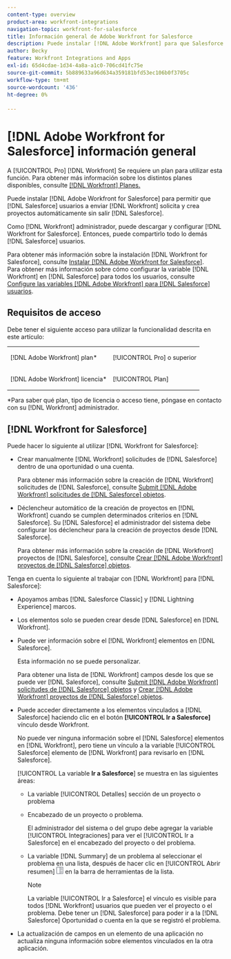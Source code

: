```yaml
---
content-type: overview
product-area: workfront-integrations
navigation-topic: workfront-for-salesforce
title: Información general de Adobe Workfront for Salesforce
description: Puede instalar [!DNL Adobe Workfront] para que Salesforce permita que los usuarios de Salesforce envíen [!DNL Workfront] solicita y crea proyectos automáticamente sin salir nunca de Salesforce.
author: Becky
feature: Workfront Integrations and Apps
exl-id: 65d4cdae-1d34-4a8a-a1c0-706cd41fc75e
source-git-commit: 5b889633a96d634a359181bfd53ec106b0f3705c
workflow-type: tm+mt
source-wordcount: '436'
ht-degree: 0%

---
```


# [!DNL Adobe Workfront for Salesforce] información general

A [!UICONTROL Pro] [!DNL Workfront] Se requiere un plan para utilizar esta función. Para obtener más información sobre los distintos planes disponibles, consulte [[!DNL Workfront] Planes.](https://www.workfront.com/plans)

Puede instalar [!DNL Adobe Workfront for Salesforce] para permitir que [!DNL Salesforce] usuarios a enviar [!DNL Workfront] solicita y crea proyectos automáticamente sin salir [!DNL Salesforce].

Como [!DNL Workfront] administrador, puede descargar y configurar [!DNL Workfront for Salesforce]. Entonces, puede compartirlo todo lo demás [!DNL Salesforce] usuarios.

Para obtener más información sobre la instalación [!DNL Workfront for Salesforce], consulte [Instalar [!DNL Adobe Workfront for Salesforce]](../../workfront-integrations-and-apps/using-workfront-with-salesforce/install-workfront-for-salesforce.md).\
Para obtener más información sobre cómo configurar la variable [!DNL Workfront] en [!DNL Salesforce] para todos los usuarios, consulte [Configure las variables [!DNL Adobe Workfront] para [!DNL Salesforce] usuarios](../../workfront-integrations-and-apps/using-workfront-with-salesforce/configure-wf-section-for-salesforce-users.md).

## Requisitos de acceso

Debe tener el siguiente acceso para utilizar la funcionalidad descrita en este artículo:

<table style="table-layout:auto"> 
 <col> 
 <col> 
 <tbody> 
  <tr> 
   <td role="rowheader">[!DNL Adobe Workfront] plan*</td> 
   <td> <p>[!UICONTROL Pro] o superior</p> </td> 
  </tr> 
  <tr> 
   <td role="rowheader">[!DNL Adobe Workfront] licencia*</td> 
   <td> <p>[!UICONTROL Plan]</p> </td> 
  </tr> 
 </tbody> 
</table>

&#42;Para saber qué plan, tipo de licencia o acceso tiene, póngase en contacto con su [!DNL Workfront] administrador.

## [!DNL Workfront for Salesforce]

Puede hacer lo siguiente al utilizar [!DNL Workfront for Salesforce]:

* Crear manualmente [!DNL Workfront] solicitudes de [!DNL Salesforce] dentro de una oportunidad o una cuenta.

   Para obtener más información sobre la creación de [!DNL Workfront] solicitudes de [!DNL Salesforce], consulte [Submit [!DNL Adobe Workfront] solicitudes de [!DNL Salesforce] objetos](../../workfront-integrations-and-apps/using-workfront-with-salesforce/submit-workfront-requests-from-salesforce-objects.md).

* Déclencheur automático de la creación de proyectos en [!DNL Workfront] cuando se cumplen determinados criterios en [!DNL Salesforce]. Su [!DNL Salesforce] el administrador del sistema debe configurar los déclencheur para la creación de proyectos desde [!DNL Salesforce].

   Para obtener más información sobre la creación de [!DNL Workfront] proyectos de [!DNL Salesforce], consulte [Crear [!DNL Adobe Workfront] proyectos de [!DNL Salesforce] objetos](../../workfront-integrations-and-apps/using-workfront-with-salesforce/create-wf-projects-from-salesforce-objects.md).

Tenga en cuenta lo siguiente al trabajar con [!DNL Workfront] para [!DNL Salesforce]:

* Apoyamos ambas [!DNL Salesforce Classic] y [!DNL Lightning Experience] marcos.
* Los elementos solo se pueden crear desde [!DNL Salesforce] en [!DNL Workfront].
* Puede ver información sobre el [!DNL Workfront] elementos en [!DNL Salesforce].

   Esta información no se puede personalizar.

   Para obtener una lista de [!DNL Workfront] campos desde los que se puede ver [!DNL Salesforce], consulte  [Submit [!DNL Adobe Workfront] solicitudes de [!DNL Salesforce] objetos](../../workfront-integrations-and-apps/using-workfront-with-salesforce/submit-workfront-requests-from-salesforce-objects.md)  y [Crear [!DNL Adobe Workfront] proyectos de [!DNL Salesforce] objetos](../../workfront-integrations-and-apps/using-workfront-with-salesforce/create-wf-projects-from-salesforce-objects.md).

* Puede acceder directamente a los elementos vinculados a [!DNL Salesforce] haciendo clic en el botón **[!UICONTROL Ir a Salesforce]** vínculo desde Workfront.

   No puede ver ninguna información sobre el [!DNL Salesforce] elementos en [!DNL Workfront], pero tiene un vínculo a la variable [!UICONTROL Salesforce] elemento de [!DNL Workfront] para revisarlo en [!DNL Salesforce].

   [!UICONTROL La variable **Ir a Salesforce**] se muestra en las siguientes áreas:

   * La variable [!UICONTROL Detalles] sección de un proyecto o problema
   * Encabezado de un proyecto o problema.

      El administrador del sistema o del grupo debe agregar la variable [!UICONTROL Integraciones] para ver el [!UICONTROL Ir a Salesforce] en el encabezado del proyecto o del problema.
   * La variable [!DNL Summary] de un problema al seleccionar el problema en una lista, después de hacer clic en [!UICONTROL Abrir resumen] ![](assets/summary-panel-icon.png) en la barra de herramientas de la lista.

      >[!NOTE]
      >
      >La variable [!UICONTROL Ir a Salesforce] el vínculo es visible para todos [!DNL Workfront] usuarios que pueden ver el proyecto o el problema. Debe tener un [!DNL Salesforce] para poder ir a la [!DNL Salesforce] Oportunidad o cuenta en la que se registró el problema.

* La actualización de campos en un elemento de una aplicación no actualiza ninguna información sobre elementos vinculados en la otra aplicación.
